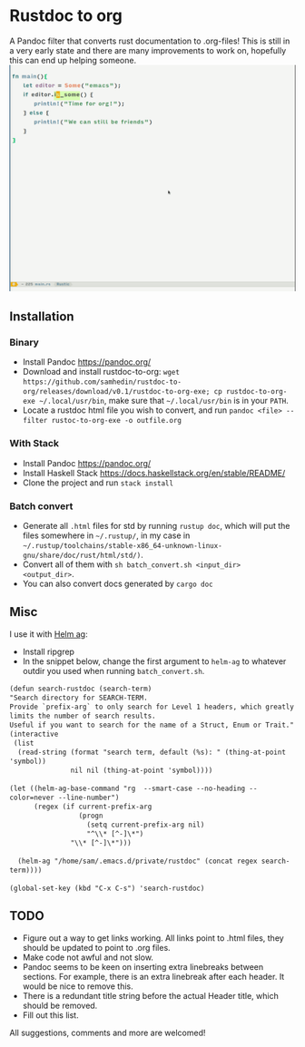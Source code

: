 # Rustdoc to org
A Pandoc filter that converts rust documentation to .org-files! This is still in a very early state and there are many improvements to work on, hopefully this can end up helping someone.
![Demo with helm ag](demo.gif)
## Installation
### Binary
* Install Pandoc https://pandoc.org/
* Download and install rustdoc-to-org: `wget https://github.com/samhedin/rustdoc-to-org/releases/download/v0.1/rustdoc-to-org-exe; cp rustdoc-to-org-exe ~/.local/usr/bin`, make sure that `~/.local/usr/bin` is in your `PATH`.
* Locate a rustdoc html file you wish to convert, and run `pandoc <file> --filter rustoc-to-org-exe -o outfile.org`

### With Stack
* Install Pandoc https://pandoc.org/
* Install Haskell Stack https://docs.haskellstack.org/en/stable/README/
* Clone the project and run `stack install`

### Batch convert
* Generate all `.html` files for std by running `rustup doc`, which will put the files somewhere in `~/.rustup/`, in my case in `~/.rustup/toolchains/stable-x86_64-unknown-linux-gnu/share/doc/rust/html/std/)`.
* Convert all of them with `sh batch_convert.sh <input_dir> <output_dir>`.
* You can also convert docs generated by `cargo doc`

## Misc
I use it with [Helm ag](https://github.com/bridgesense/emacs-helm-ag):
* Install ripgrep
* In the snippet below, change the first argument to `helm-ag` to whatever outdir you used when running `batch_convert.sh`.
``` emacs-lisp
(defun search-rustdoc (search-term)
"Search directory for SEARCH-TERM.
Provide `prefix-arg` to only search for Level 1 headers, which greatly limits the number of search results.
Useful if you want to search for the name of a Struct, Enum or Trait."
(interactive
 (list
  (read-string (format "search term, default (%s): " (thing-at-point 'symbol))
               nil nil (thing-at-point 'symbol))))

(let ((helm-ag-base-command "rg  --smart-case --no-heading --color=never --line-number")
      (regex (if current-prefix-arg
                 (progn
                   (setq current-prefix-arg nil)
                   "^\\* [^-]\*")
               "\\* [^-]\*")))

  (helm-ag "/home/sam/.emacs.d/private/rustdoc" (concat regex search-term))))

(global-set-key (kbd "C-x C-s") 'search-rustdoc)
```

## TODO
* Figure out a way to get links working. All links point to .html files, they should be updated to point to .org files.
* Make code not awful and not slow.
* Pandoc seems to be keen on inserting extra linebreaks between sections. For example, there is an extra linebreak after each header. It would be nice to remove this.
* There is a redundant title string before the actual Header title, which should be removed.
* Fill out this list.

All suggestions, comments and more are welcomed!
